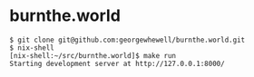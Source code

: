 # burnthe.world

    $ git clone git@github.com:georgewhewell/burnthe.world.git
    $ nix-shell
    [nix-shell:~/src/burnthe.world]$ make run
    Starting development server at http://127.0.0.1:8000/
